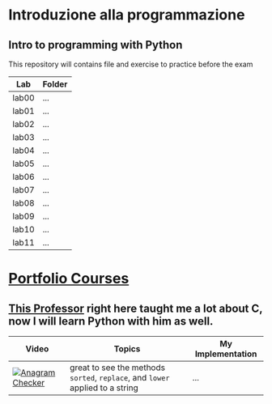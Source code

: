 # Introduzione alla programmazione 
## Intro to programming with Python
This repository will contains file and exercise to practice before the exam 

| Lab | Folder |
|---|---|
| lab00 | ... |
| lab01 | ... |
| lab02 | ... |
| lab03 | ... |
| lab04 | ... |
| lab05 | ... |
| lab06 | ... |
| lab07 | ... |
| lab08 | ... |
| lab09 | ... |
| lab10 | ... |
| lab11 | ... |

# [Portfolio Courses](https://www.youtube.com/@PortfolioCourses)
## [This Professor](https://www.linkedin.com/in/kevinbrowneteaches/?originalSubdomain=ca) right here taught me a lot about C, now I will learn Python with him as well.

| Video  | Topics | My Implementation
|---|---|---|
|  [![Anagram Checker](https://ytcards.demolab.com/?id=Zpsw6YCHyDs " ")](https://www.youtube.com/watch?v=Zpsw6YCHyDs)  | great to see the methods `sorted`, `replace`, and `lower` applied to a string | ... | 

